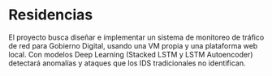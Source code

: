# Residencias
El proyecto busca diseñar e implementar un sistema de monitoreo de tráfico de red para Gobierno Digital, usando una VM propia y una plataforma web local. Con modelos Deep Learning (Stacked LSTM y LSTM Autoencoder) detectará anomalías y ataques que los IDS tradicionales no identifican.
